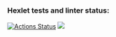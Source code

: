 ### Hexlet tests and linter status:
[![Actions Status](https://github.com/Alexandr071990/python-project-49/workflows/hexlet-check/badge.svg)](https://github.com/Alexandr071990/python-project-49/actions)
<a href="https://codeclimate.com/github/Alexandr071990/python-project-49/maintainability"><img src="https://api.codeclimate.com/v1/badges/4b9361ea8167b6ce9a3b/maintainability" /></a>